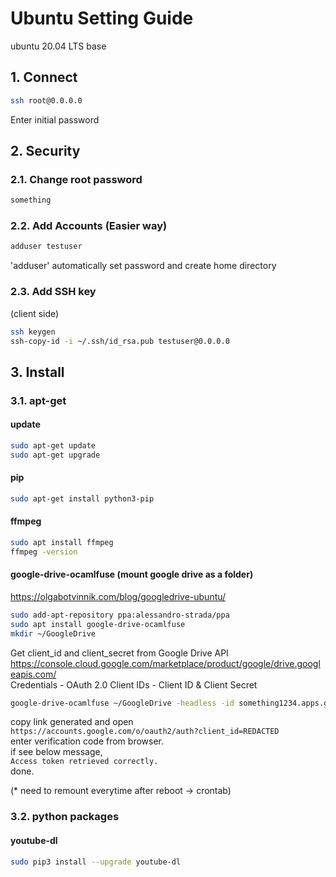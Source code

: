 # Ubuntu Setting Guide
ubuntu 20.04 LTS base

## 1. Connect
``` bash
ssh root@0.0.0.0
```
Enter initial password

## 2. Security
### 2.1. Change root password
``` bash
something
```
### 2.2. Add Accounts (Easier way)
``` bash
adduser testuser
```
'adduser' automatically set password and create home directory
### 2.3. Add SSH key
(client side)
``` bash
ssh keygen
ssh-copy-id -i ~/.ssh/id_rsa.pub testuser@0.0.0.0
```

## 3. Install
### 3.1. apt-get
#### update
``` bash
sudo apt-get update
sudo apt-get upgrade
```
#### pip
``` bash
sudo apt-get install python3-pip
```
#### ffmpeg
``` bash
sudo apt install ffmpeg
ffmpeg -version
```
#### google-drive-ocamlfuse (mount google drive as a folder)
https://olgabotvinnik.com/blog/googledrive-ubuntu/
``` bash
sudo add-apt-repository ppa:alessandro-strada/ppa
sudo apt install google-drive-ocamlfuse
mkdir ~/GoogleDrive
```
Get client_id and client_secret from Google Drive API
https://console.cloud.google.com/marketplace/product/google/drive.googleapis.com/  
Credentials - OAuth 2.0 Client IDs - Client ID & Client Secret

``` bash
google-drive-ocamlfuse ~/GoogleDrive -headless -id something1234.apps.googleusercontent.com -secret yoursecrethere
```

copy link generated and open\
```https://accounts.google.com/o/oauth2/auth?client_id=REDACTED```\
enter verification code from browser.\
if see below message,\
```Access token retrieved correctly.```\
done.

(* need to remount everytime after reboot -> crontab)

### 3.2. python packages
#### youtube-dl
``` bash
sudo pip3 install --upgrade youtube-dl
```
#### 




